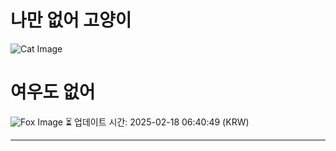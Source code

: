 
# 나만 없어 고양이

![Cat Image](https://cdn2.thecatapi.com/images/ck6.jpg)

# 여우도 없어
![Fox Image](https://randomfox.ca/images/22.jpg)
⏳ 업데이트 시간: 2025-02-18 06:40:49 (KRW)

---
